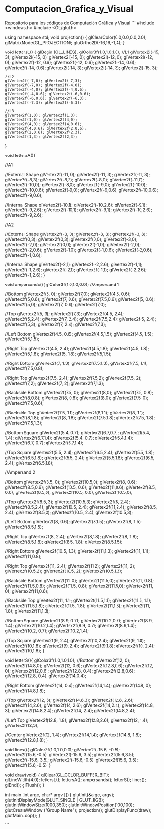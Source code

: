 # Computacion_Grafica_y_Visual
Repositorio para los códigos de Computación Gráfica y Visual
´´´
#include <windows.h>
#include <GL/glut.h>

using namespace std;
void projection()
{
    glClearColor(0.0,0.0,0.0,2.0);
    glMatrixMode(GL_PROJECTION);
    gluOrtho2D(-16,16,-1,4);
}

void lettersL()
{
    glBegin (GL_LINES);
    glColor3f(1.0,1.0,1.0);
    //L1
    glVertex2i(-15, 3); glVertex2i(-15, 0);
    glVertex2i(-15, 0); glVertex2i(-12, 0);
    glVertex2i(-12, 0); glVertex2f(-12, 0.6);
    glVertex2f(-12, 0.6); glVertex2f(-14, 0.6);
    glVertex2f(-14, 0.6); glVertex2i(-14, 3);
    glVertex2i(-14, 3); glVertex2i(-15, 3);

    //L2
    glVertex2f(-7,0); glVertex2f(-7,3);
    glVertex2f(-7,0); glVertex2f(-4,0);
    glVertex2f(-4,0); glVertex2f(-4,0.6);
    glVertex2f(-4,0.6); glVertex2f(-6,0.6);
    glVertex2f(-6,0.6); glVertex2f(-6,3);
    glVertex2f(-7,3); glVertex2f(-6,3);

    //L3
    glVertex2f(1,0); glVertex2f(1,3);
    glVertex2f(1,0); glVertex2f(4,0);
    glVertex2f(4,0); glVertex2f(4,0.6);
    glVertex2f(4,0.6); glVertex2f(2,0.6);
    glVertex2f(2,0.6); glVertex2f(2,3);
    glVertex2f(1,3); glVertex2f(2,3);
}

void lettersA(){

//A1

//External Shape
    glVertex2f(-11, 0); glVertex2f(-11, 3);
    glVertex2f(-11, 3); glVertex2f(-8,3);
    glVertex2f(-8,3); glVertex2f(-8,0);
    glVertex2f(-11,0); glVertex2f(-10,0);
    glVertex2f(-8,0); glVertex2f(-9,0);
    glVertex2f(-10,0); glVertex2f(-10,0.6); 
    glVertex2f(-9,0); glVertex2f(-9,0.6);
    glVertex2f(-10,0.6); glVertex2f(-9,0.6);

//Internal Shape
    glVertex2f(-10,1); glVertex2f(-10,2.6);
    glVertex2f(-9,1); glVertex2f(-9,2.6);
    glVertex2f(-10,1); glVertex2f(-9,1);
    glVertex2f(-10,2.6); glVertex2f(-9,2.6);

//A2

//External Shape
    glVertex2f(-3, 0); glVertex2f(-3, 3);
    glVertex2f(-3, 3); glVertex2f(0,3);
    glVertex2f(0,3); glVertex2f(0,0);
    glVertex2f(-3,0); glVertex2f(-2,0);
    glVertex2f(0,0); glVertex2f(-1,0);
    glVertex2f(-2,0); glVertex2f(-2,0.6); 
    glVertex2f(-1,0); glVertex2f(-1,0.6);
    glVertex2f(-2,0.6); glVertex2f(-1,0.6);

//Internal Shape
    glVertex2f(-2,1); glVertex2f(-2,2.6);
    glVertex2f(-1,1); glVertex2f(-1,2.6);
    glVertex2f(-2,1); glVertex2f(-1,1);
    glVertex2f(-2,2.6); glVertex2f(-1,2.6);
}

void ampersands(){
    glColor3f(1.0,1.0,0.0);
//Ampersand 1

//Bottom
    glVertex2f(5, 0); glVertex2f(7,0);
    glVertex2f(4.5, 0.6); glVertex2f(5,0.6);
    glVertex2f(7, 0.6); glVertex2f(7.5,0.6);
    glVertex2f(5, 0.6); glVertex2f(5,0);
    glVertex2f(7, 0.6); glVertex2f(7,0);

//Top
    glVertex2f(5, 3); glVertex2f(7,3);
    glVertex2f(4.5, 2.4); glVertex2f(5,2.4);
    glVertex2f(7, 2.4); glVertex2f(7.5,2.4);
    glVertex2f(5, 2.4); glVertex2f(5,3);
    glVertex2f(7, 2.4); glVertex2f(7,3);

//Left Bottom
    glVertex2f(4.5, 0.6); glVertex2f(4.5,1.5);
    glVertex2f(4.5, 1.5); glVertex2f(5,1.5);

//Right Top
    glVertex2f(4.5, 2.4); glVertex2f(4.5,1.8);
    glVertex2f(4.5, 1.8); glVertex2f(5,1.8);
    glVertex2f(5, 1.8); glVertex2f(5,1.5);

//Right Bottom
    glVertex2f(7, 1.3); glVertex2f(7.5,1.3);
    glVertex2f(7.5, 1.1); glVertex2f(7.5,0.8);

//Right Top
    glVertex2f(7.5, 2.4); glVertex2f(7.5,2);
    glVertex2f(7.5, 2); glVertex2f(7,2);
    glVertex2f(7, 2); glVertex2f(7,1.3);

//Backside Bottom
    glVertex2f(7.5, 0); glVertex2f(8,0);
    glVertex2f(7.5, 0.8); glVertex2f(8,0.8);
    glVertex2f(8, 0.8); glVertex2f(8,0);
    glVertex2f(7.5, 0); glVertex2f(7.5,0.6);

//Backside Top
    glVertex2f(7.5, 1.1); glVertex2f(8,1.1);
    glVertex2f(8, 1.1); glVertex2f(8,1.8);
    glVertex2f(8, 1.8); glVertex2f(7.5,1.8);
    glVertex2f(7.5, 1.8); glVertex2f(7.5,1.3);

//Bottom Square
    glVertex2f(5.4, 0.7); glVertex2f(6.7,0.7);
    glVertex2f(5.4, 1.4); glVertex2f(6.7,1.4);
    glVertex2f(5.4, 0.7); glVertex2f(5.4,1.4);
    glVertex2f(6.7, 0.7); glVertex2f(6.7,1.4);

//Top Square
    glVertex2f(5.5, 2.4); glVertex2f(6.5,2.4);
    glVertex2f(5.5, 1.8); glVertex2f(6.5,1.8);
    glVertex2f(5.5, 2.4); glVertex2f(5.5,1.8);
    glVertex2f(6.5, 2.4); glVertex2f(6.5,1.8);

//Ampersand 2

//Bottom
    glVertex2f(8.5, 0); glVertex2f(10.5,0);
    glVertex2f(8, 0.6); glVertex2f(8.5,0.6);
    glVertex2f(10.5, 0.6); glVertex2f(11,0.6);
    glVertex2f(8.5, 0.6); glVertex2f(8.5,0);
    glVertex2f(10.5, 0.6); glVertex2f(10.5,0);

//Top
    glVertex2f(8.5, 3); glVertex2f(10.5,3);
    glVertex2f(8, 2.4); glVertex2f(8.5,2.4);
    glVertex2f(10.5, 2.4); glVertex2f(11,2.4);
    glVertex2f(8.5, 2.4); glVertex2f(8.5,3);
    glVertex2f(10.5, 2.4); glVertex2f(10.5,3);

//Left Bottom
    glVertex2f(8, 0.6); glVertex2f(8,1.5);
    glVertex2f(8, 1.5); glVertex2f(8.5,1.5);

//Right Top
    glVertex2f(8, 2.4); glVertex2f(8,1.8);
    glVertex2f(8, 1.8); glVertex2f(8.5,1.8);
    glVertex2f(8.5, 1.8); glVertex2f(8.5,1.5);

//Right Bottom
    glVertex2f(10.5, 1.3); glVertex2f(11,1.3);
    glVertex2f(11, 1.1); glVertex2f(11,0.8);

//Right Top
    glVertex2f(11, 2.4); glVertex2f(11,2);
    glVertex2f(11, 2); glVertex2f(10.5,2);
    glVertex2f(10.5, 2); glVertex2f(10.5,1.3);

//Backside Bottom
    glVertex2f(11, 0); glVertex2f(11.5,0);
    glVertex2f(11, 0.8); glVertex2f(11.5,0.8);
    glVertex2f(11.5, 0.8); glVertex2f(11.5,0);
    glVertex2f(11, 0); glVertex2f(11,0.6);

//Backside Top
    glVertex2f(11, 1.1); glVertex2f(11.5,1.1);
    glVertex2f(11.5, 1.1); glVertex2f(11.5,1.8);
    glVertex2f(11.5, 1.8); glVertex2f(11,1.8);
    glVertex2f(11, 1.8); glVertex2f(11,1.3);

//Bottom Square
    glVertex2f(8.9, 0.7); glVertex2f(10.2,0.7);
    glVertex2f(8.9, 1.4); glVertex2f(10.2,1.4);
    glVertex2f(8.9, 0.7); glVertex2f(8.9,1.4);
    glVertex2f(10.2, 0.7); glVertex2f(10.2,1.4);

//Top Square
    glVertex2f(9, 2.4); glVertex2f(10,2.4);
    glVertex2f(9, 1.8); glVertex2f(10,1.8);
    glVertex2f(9, 2.4); glVertex2f(9,1.8);
    glVertex2f(10, 2.4); glVertex2f(10,1.8);
}

void letterS(){
    glColor3f(1.0,1.0,1.0);
//Bottom
    glVertex2f(12, 0); glVertex2f(14.8,0);
    glVertex2f(12, 0.6); glVertex2f(12.8,0.6);
    glVertex2f(12, 0); glVertex2f(12,0.6);
    glVertex2f(12.8, 0.4); glVertex2f(12.8,0.6);
    glVertex2f(12.8, 0.4); glVertex2f(14,0.4);

//Right Bottom
    glVertex2f(14, 0.4); glVertex2f(14,1.4);
    glVertex2f(14.8, 0); glVertex2f(14.8,1.8);

//Top
    glVertex2f(12, 3); glVertex2f(14.8,3);
    glVertex2f(12.8, 2.6); glVertex2f(14,2.6);
    glVertex2f(14, 2.6); glVertex2f(14,2.4);
    glVertex2f(14.8, 3); glVertex2f(14.8,2.4);
    glVertex2f(14, 2.4); glVertex2f(14.8,2.4);

//Left Top
    glVertex2f(12.8, 1.8); glVertex2f(12.8,2.6);
    glVertex2f(12, 1.4); glVertex2f(12,3);

//Center
    glVertex2f(12, 1.4); glVertex2f(14,1.4);
    glVertex2f(14.8, 1.8); glVertex2f(12.8,1.8);
}

void lines(){
    glColor3f(1.0,1.0,0.0);
    glVertex2f(-15.6, -0.5); glVertex2f(15.6,-0.5);
    glVertex2f(-15.6, 3.5); glVertex2f(15.6,3.5);
    glVertex2f(-15.6, 3.5); glVertex2f(-15.6,-0.5);
    glVertex2f(15.6, 3.5); glVertex2f(15.6,-0.5);
}

void draw(void)
{
    glClear(GL_COLOR_BUFFER_BIT);  
    glLineWidth(4.0);
    lettersL();
    lettersA();
    ampersands();
    letterS();
    lines();
    glEnd();
    glFlush();
}


int main (int argc, char* argv [])
{
    glutInit(&argc, argv);
    glutInitDisplayMode(GLUT_SINGLE | GLUT_RGB);
    glutInitWindowSize(1000,350);
    glutInitWindowPosition(100,100);
    glutCreateWindow ("Group Name");
    projection();
    glutDisplayFunc(draw);
    glutMainLoop();
}


´´´